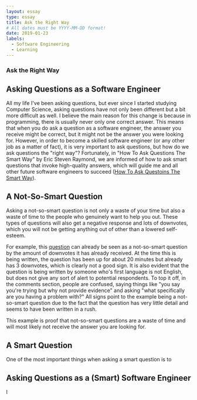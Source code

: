 ```yaml
---
layout: essay
type: essay
title: Ask the Right Way
# All dates must be YYYY-MM-DD format!
date: 2019-01-23
labels:
  - Software Engineering
  - Learning
---
```


### Ask the Right Way

## Asking Questions as a Software Engineer
All my life I've been asking questions, but ever since I started studying Computer Science, asking questions have not only been different but a bit more difficult as well. I believe the main reason for this change is because in programming, there is usually never only one correct answer. This means that when you do ask a question as a software engineer, the answer you receive might be correct, but it might not be the answer you were looking for. However, in order to become a skilled software engineer (or any other job as a matter of fact), it is very important to ask questions, but how do we ask questions the "right way"? Fortunately, in "How To Ask Questions The Smart Way" by Eric Steven Raymond, we are informed of how to ask smart questions that invoke high-quality answers, which will guide me and all other future software engineers to succeed (<a href="http://www.catb.org/esr/faqs/smart-questions.html">How To Ask Questoins The Smart Way</a>).

## A Not-So-Smart Question
Asking a not-so-smart question is not only a waste of your time but also a waste of time to the people who genuinely want to help you out. These types of questions will also get a negative response and lots of downvotes, which you will not be getting anything out of other than a lowered self-esteem.

For example, this <a href="https://stackoverflow.com/questions/54341878/how-to-use-addtime-mysql">question</a> can already be seen as a not-so-smart question by the amount of downvotes it has already received. At the time this is being written, the question has been up for about 20 minutes but already has 3 downvotes, which is clearly not a good sign. It is also evident that the question is being written by someone who's first language is not English, but does not give any sort of alert to potential respondents. To top it off, in the comments section, people are confused, saying things like "you say you're trying but why not provide evidence" and asking "what specifically are you having a problem with?" All signs point to the example being a not-so-smart question due to the fact that the question has very little detail and seems to have been written in a rush.

This example is proof that not-so-smart questions are a waste of time and will most likely not receive the answer you are looking for. 

## A Smart Question
One of the most important things when asking a smart question is to 

## Asking Questions as a (Smart) Software Engineer
I 
